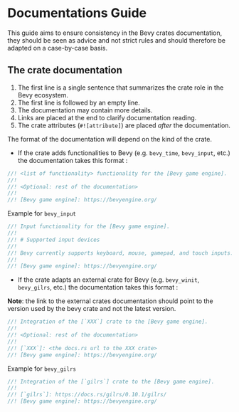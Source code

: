 # Documentations Guide

This guide aims to ensure consistency in the Bevy crates documentation, they should be seen as advice and not strict rules and should therefore be adapted on a case-by-case basis.

## The crate documentation

1. The first line is a single sentence that summarizes the crate role in the Bevy ecosystem.
2. The first line is followed by an empty line.
3. The documentation may contain more details.
4. Links are placed at the end to clarify documentation reading.
5. The crate attributes (`#![attribute]`) are placed _after_ the documentation.

The format of the documentation will depend on the kind of the crate.

- If the crate adds functionalities to Bevy (e.g. `bevy_time`, `bevy_input`, etc.) the documentation takes this format :

```rust
//! <list of functionality> functionality for the [Bevy game engine].
//!
//! <Optional: rest of the documentation>
//!
//! [Bevy game engine]: https://bevyengine.org/
```

Example for `bevy_input`

```rust
//! Input functionality for the [Bevy game engine].
//!
//! # Supported input devices
//!
//! Bevy currently supports keyboard, mouse, gamepad, and touch inputs.
//!
//! [Bevy game engine]: https://bevyengine.org/
```

- If the crate adapts an external crate for Bevy (e.g. `bevy_winit`, `bevy_gilrs`, etc.) the documentation takes this format :

**Note**: the link to the external crates documentation should point to the version used by the bevy crate and not the latest version.

```rust
//! Integration of the [`XXX`] crate to the [Bevy game engine].
//!
//! <Optional: rest of the documentation>
//!
//! [`XXX`]: <the docs.rs url to the XXX crate>
//! [Bevy game engine]: https://bevyengine.org/
```

Example for `bevy_gilrs`

```rust
//! Integration of the [`gilrs`] crate to the [Bevy game engine].
//!
//! [`gilrs`]: https://docs.rs/gilrs/0.10.1/gilrs/
//! [Bevy game engine]: https://bevyengine.org/
```
